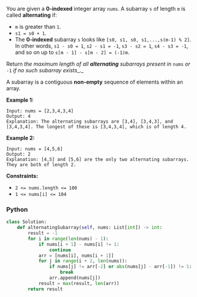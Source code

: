 You are given a  **0-indexed**  integer array  `nums`. A subarray  `s`  of length  `m`  is called  **alternating**  if:

- `m`  is greater than  `1`.
- `s1 = s0 + 1`.
- The  **0-indexed**  subarray  `s`  looks like  `[s0, s1, s0, s1,...,s(m-1) % 2]`. In other
  words,  `s1 - s0 = 1`,  `s2 - s1 = -1`,  `s3 - s2 = 1`,  `s4 - s3 = -1`, and so on up
  to  `s[m - 1] - s[m - 2] = (-1)m`.

Return  _the maximum length of all  **alternating**  subarrays present in_ `nums`  _or_ `-1` _if no such subarray
exists__._

A subarray is a contiguous  **non-empty**  sequence of elements within an array.

**Example 1:**

```
Input: nums = [2,3,4,3,4]
Output: 4
Explanation: The alternating subarrays are [3,4], [3,4,3], and [3,4,3,4]. The longest of these is [3,4,3,4], which is of length 4.
```

**Example 2:**

```
Input: nums = [4,5,6]
Output: 2
Explanation: [4,5] and [5,6] are the only two alternating subarrays. They are both of length 2.
```

**Constraints:**

- `2 <= nums.length <= 100`
- `1 <= nums[i] <= 104`

### Python

```python
class Solution:
    def alternatingSubarray(self, nums: List[int]) -> int:
        result = -1
        for i in range(len(nums) - 1):
            if nums[i + 1] - nums[i] != 1:
                continue
            arr = [nums[i], nums[i + 1]]
            for j in range(i + 2, len(nums)):
                if nums[j] != arr[-2] or abs(nums[j] - arr[-1]) != 1:
                    break
                arr.append(nums[j])
            result = max(result, len(arr))
        return result
```